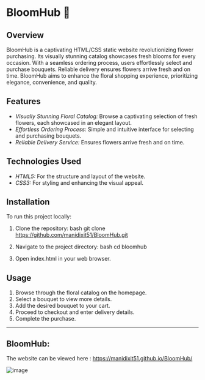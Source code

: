 # BloomHub 🌷

## Overview
BloomHub is a captivating HTML/CSS static website revolutionizing flower purchasing. Its visually stunning catalog showcases fresh blooms for every occasion. With a seamless ordering process, users effortlessly select and purchase bouquets. Reliable delivery ensures flowers arrive fresh and on time. BloomHub aims to enhance the floral shopping experience, prioritizing elegance, convenience, and quality.

## Features
- *Visually Stunning Floral Catalog:* Browse a captivating selection of fresh flowers, each showcased in an elegant layout.
- *Effortless Ordering Process:* Simple and intuitive interface for selecting and purchasing bouquets.
- *Reliable Delivery Service:* Ensures flowers arrive fresh and on time.

## Technologies Used
- *HTML5:* For the structure and layout of the website.
- *CSS3:* For styling and enhancing the visual appeal.

## Installation
To run this project locally:
1. Clone the repository:
    bash
    git clone https://github.com/manidixit51/BloomHub.git
    
2. Navigate to the project directory:
    bash
    cd bloomhub
    
3. Open index.html in your web browser.

## Usage
1. Browse through the floral catalog on the homepage.
2. Select a bouquet to view more details.
3. Add the desired bouquet to your cart.
4. Proceed to checkout and enter delivery details.
5. Complete the purchase.


---
## BloomHub:

The website can be viewed here : https://manidixit51.github.io/BloomHub/
 
 ![image](https://github.com/manidixit51/BloomHub/assets/133573718/0e8582fd-3427-456b-ac0b-fcc1ec7a5fd0)

